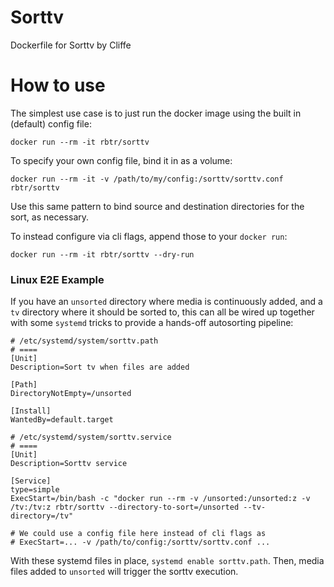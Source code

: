 # Sorttv
Dockerfile for Sorttv by Cliffe

# How to use
The simplest use case is to just run the docker image using the built in (default) config file:
```
docker run --rm -it rbtr/sorttv
```

To specify your own config file, bind it in as a volume:
```
docker run --rm -it -v /path/to/my/config:/sorttv/sorttv.conf rbtr/sorttv
```
Use this same pattern to bind source and destination directories for the sort, as necessary.

To instead configure via cli flags, append those to your `docker run`:
```
docker run --rm -it rbtr/sorttv --dry-run
```

### Linux E2E Example
If you have an `unsorted` directory where media is continuously added, and a `tv` directory where it should be sorted to, this can all be wired up together with some `systemd` tricks to provide a hands-off autosorting pipeline:

```
# /etc/systemd/system/sorttv.path
# ====
[Unit]
Description=Sort tv when files are added

[Path]
DirectoryNotEmpty=/unsorted

[Install]
WantedBy=default.target
```

```
# /etc/systemd/system/sorttv.service
# ====
[Unit]
Description=Sorttv service

[Service]
type=simple
ExecStart=/bin/bash -c "docker run --rm -v /unsorted:/unsorted:z -v /tv:/tv:z rbtr/sorttv --directory-to-sort=/unsorted --tv-directory=/tv"

# We could use a config file here instead of cli flags as
# ExecStart=... -v /path/to/config:/sorttv/sorttv.conf ...
```

With these systemd files in place, `systemd enable sorttv.path`. Then, media files added to `unsorted` will trigger the sorttv execution.
